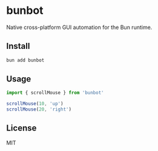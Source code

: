 # bunbot

Native cross-platform GUI automation for the Bun runtime.

## Install

```bash
bun add bunbot
```

## Usage

```ts
import { scrollMouse } from 'bunbot'

scrollMouse(10, 'up')
scrollMouse(20, 'right')
```

## License

MIT
